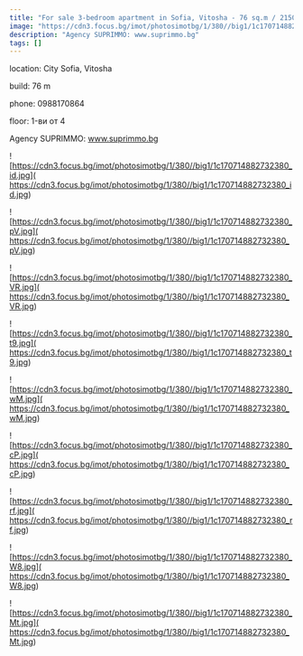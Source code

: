 ```yaml
---
title: "For sale 3-bedroom apartment in Sofia, Vitosha - 76 sq.m / 215000 EUR "
image: "https://cdn3.focus.bg/imot/photosimotbg/1/380//big1/1c170714882732380_vk.jpg"
description: "Agency SUPRIMMO: www.suprimmo.bg"
tags: []
---
```


location: City Sofia, Vitosha

build: 76 m

phone: 0988170864

floor: 1-ви от 4

Agency SUPRIMMO: www.suprimmo.bg


![https://cdn3.focus.bg/imot/photosimotbg/1/380//big1/1c170714882732380_id.jpg]( https://cdn3.focus.bg/imot/photosimotbg/1/380//big1/1c170714882732380_id.jpg)


![https://cdn3.focus.bg/imot/photosimotbg/1/380//big1/1c170714882732380_pV.jpg]( https://cdn3.focus.bg/imot/photosimotbg/1/380//big1/1c170714882732380_pV.jpg)


![https://cdn3.focus.bg/imot/photosimotbg/1/380//big1/1c170714882732380_VR.jpg]( https://cdn3.focus.bg/imot/photosimotbg/1/380//big1/1c170714882732380_VR.jpg)


![https://cdn3.focus.bg/imot/photosimotbg/1/380//big1/1c170714882732380_t9.jpg]( https://cdn3.focus.bg/imot/photosimotbg/1/380//big1/1c170714882732380_t9.jpg)


![https://cdn3.focus.bg/imot/photosimotbg/1/380//big1/1c170714882732380_wM.jpg]( https://cdn3.focus.bg/imot/photosimotbg/1/380//big1/1c170714882732380_wM.jpg)


![https://cdn3.focus.bg/imot/photosimotbg/1/380//big1/1c170714882732380_cP.jpg]( https://cdn3.focus.bg/imot/photosimotbg/1/380//big1/1c170714882732380_cP.jpg)


![https://cdn3.focus.bg/imot/photosimotbg/1/380//big1/1c170714882732380_rf.jpg]( https://cdn3.focus.bg/imot/photosimotbg/1/380//big1/1c170714882732380_rf.jpg)


![https://cdn3.focus.bg/imot/photosimotbg/1/380//big1/1c170714882732380_W8.jpg]( https://cdn3.focus.bg/imot/photosimotbg/1/380//big1/1c170714882732380_W8.jpg)


![https://cdn3.focus.bg/imot/photosimotbg/1/380//big1/1c170714882732380_Mt.jpg]( https://cdn3.focus.bg/imot/photosimotbg/1/380//big1/1c170714882732380_Mt.jpg)



